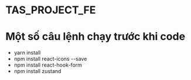 # TAS_PROJECT_FE

# Một số câu lệnh chạy trước khi code

-   yarn install
-   npm install react-icons --save
-   npm install react-hook-form
-   npm install zustand
